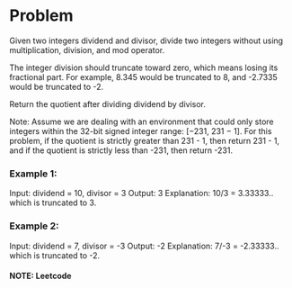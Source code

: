 # Problem

Given two integers dividend and divisor, divide two integers without using multiplication, division, and mod operator.

The integer division should truncate toward zero, which means losing its fractional part. For example, 8.345 would be truncated to 8, and -2.7335 would be truncated to -2.

Return the quotient after dividing dividend by divisor.

Note: Assume we are dealing with an environment that could only store integers within the 32-bit signed integer range: [−231, 231 − 1]. For this problem, if the quotient is strictly greater than 231 - 1, then return 231 - 1, and if the quotient is strictly less than -231, then return -231.

 

### Example 1:

Input: dividend = 10, divisor = 3
Output: 3
Explanation: 10/3 = 3.33333.. which is truncated to 3.

### Example 2:

Input: dividend = 7, divisor = -3
Output: -2
Explanation: 7/-3 = -2.33333.. which is truncated to -2.

#### NOTE: Leetcode
